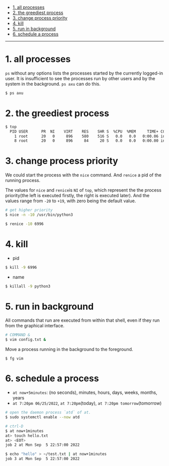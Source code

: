 - [1. all processes](#1-all-processes)
- [2. the greediest process](#2-the-greediest-process)
- [3. change process priority](#3-change-process-priority)
- [4. kill](#4-kill)
- [5. run in background](#5-run-in-background)
- [6. schedule a process](#6-schedule-a-process)
---
# 1. all processes

`ps` without any options lists the processes started by the currently logged-in user. It is insufficient to see the processes run by other users and by the system in the background.
`ps axu` can do this.

```bash
$ ps axu
```

# 2. the greediest process
```bash
$ top
  PID USER      PR  NI    VIRT    RES    SHR S  %CPU  %MEM     TIME+ COMMAND
    1 root      20   0     896    580    516 S   0.0   0.0   0:00.06 init
    8 root      20   0     896     84     20 S   0.0   0.0   0:00.00 init
```

# 3. change process priority

We could start the process with the `nice` command. And `renice` a pid of the running process.

The values for `nice` and `renice`is `NI` of `top`, which represent the the process priority(the left is executed firstly, the right is executed later). And the values range from `-20` to `+19`, with zero being the default value.
```bash
# get higher priority
$ nice -n -10 /usr/bin/python3

$ renice -10 6996
```

# 4. kill

- pid
```bash
$ kill -9 6996
```
- name
```bash
$ killall -9 python3
```

# 5. run in background

All commands that run are executed from within that shell, even if they run from the graphical interface.
```bash
# COMMAND & 
$ vim config.txt &
```
Move a process running in the background to the foreground.
```
$ fg vim
``` 

# 6. schedule a process

- `at now+5minutes`: (no seconds), minutes, hours, days, weeks, months, years
- `at 7:20pm 06/25/2022`, `at 7:20pm`(today), `at 7:20pm tomorrow`(tomorrow)
```bash
# open the daemon process `atd` of at.
$ sudo systemctl enable --now atd

# ctrl-D
$ at now+1minutes
at> touch hello.txt
at> <EOT>
job 2 at Mon Sep  5 22:57:00 2022

$ echo "hello" > ~/test.txt | at now+1minutes
job 3 at Mon Sep  5 22:57:00 2022
```